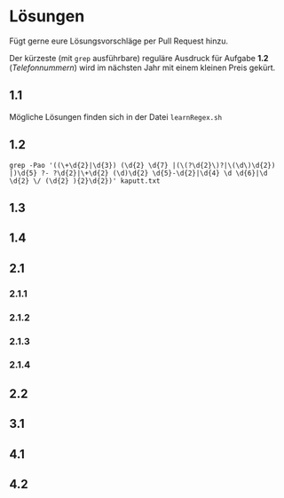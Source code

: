# Lösungen

Fügt gerne eure Lösungsvorschläge per Pull Request hinzu.

Der kürzeste (mit `grep` ausführbare) reguläre Ausdruck für Aufgabe **1.2** (_Telefonnummern_) wird im nächsten Jahr mit einem kleinen Preis gekürt.

## 1.1

Mögliche Lösungen finden sich in der Datei `learnRegex.sh`

## 1.2

`grep -Pao '((\+\d{2}|\d{3}) (\d{2} \d{7} |(\(?\d{2}\)?|\(\d\)\d{2}) |)\d{5} ?- ?\d{2}|\+\d{2} (\d)\d{2} \d{5}-\d{2}|\d{4} \d \d{6}|\d \d{2} \/ (\d{2} ){2}\d{2})' kaputt.txt`

## 1.3

## 1.4

## 2.1

### 2.1.1

### 2.1.2

### 2.1.3

### 2.1.4

## 2.2

## 3.1

## 4.1

## 4.2
